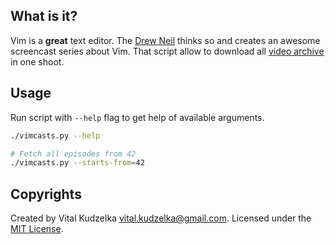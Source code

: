 What is it?
-----------

Vim is a **great** text editor. The [Drew Neil](http://drewneil.com/) thinks so
and creates an awesome screencast series about Vim. That script allow to
download all [video archive](http://vimcasts.org/episodes/archive) in one shoot.


## Usage

Run script with `--help` flag to get help of available arguments.

```bash
./vimcasts.py --help

# Fetch all episodes from 42
./vimcasts.py --starts-from=42
```

## Copyrights

Created by Vital Kudzelka <vital.kudzelka@gmail.com>. Licensed under the [MIT
License](http://mit-license.org/vitalk).
